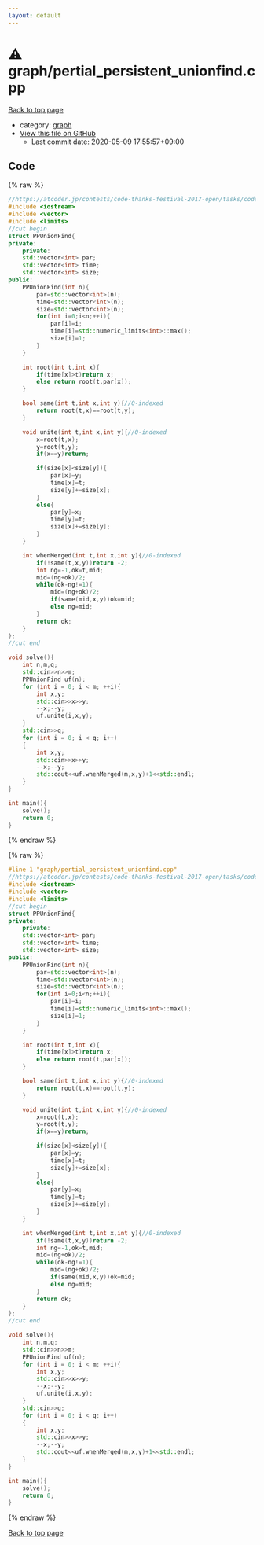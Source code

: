 ```yaml
---
layout: default
---
```


<!-- mathjax config similar to math.stackexchange -->
<script type="text/javascript" async
  src="https://cdnjs.cloudflare.com/ajax/libs/mathjax/2.7.5/MathJax.js?config=TeX-MML-AM_CHTML">
</script>
<script type="text/x-mathjax-config">
  MathJax.Hub.Config({
    TeX: { equationNumbers: { autoNumber: "AMS" }},
    tex2jax: {
      inlineMath: [ ['$','$'] ],
      processEscapes: true
    },
    "HTML-CSS": { matchFontHeight: false },
    displayAlign: "left",
    displayIndent: "2em"
  });
</script>

<script type="text/javascript" src="https://cdnjs.cloudflare.com/ajax/libs/jquery/3.4.1/jquery.min.js"></script>
<script src="https://cdn.jsdelivr.net/npm/jquery-balloon-js@1.1.2/jquery.balloon.min.js" integrity="sha256-ZEYs9VrgAeNuPvs15E39OsyOJaIkXEEt10fzxJ20+2I=" crossorigin="anonymous"></script>
<script type="text/javascript" src="../../assets/js/copy-button.js"></script>
<link rel="stylesheet" href="../../assets/css/copy-button.css" />


# :warning: graph/pertial_persistent_unionfind.cpp

<a href="../../index.html">Back to top page</a>

* category: <a href="../../index.html#f8b0b924ebd7046dbfa85a856e4682c8">graph</a>
* <a href="{{ site.github.repository_url }}/blob/master/graph/pertial_persistent_unionfind.cpp">View this file on GitHub</a>
    - Last commit date: 2020-05-09 17:55:57+09:00




## Code

<a id="unbundled"></a>
{% raw %}
```cpp
//https://atcoder.jp/contests/code-thanks-festival-2017-open/tasks/code_thanks_festival_2017_h
#include <iostream>
#include <vector>
#include <limits>
//cut begin
struct PPUnionFind{
private:
    private:
    std::vector<int> par;
    std::vector<int> time;
    std::vector<int> size;
public:
    PPUnionFind(int n){
        par=std::vector<int>(n);
        time=std::vector<int>(n);
        size=std::vector<int>(n);
        for(int i=0;i<n;++i){
            par[i]=i;
            time[i]=std::numeric_limits<int>::max();
            size[i]=1;
        }
    }

    int root(int t,int x){
        if(time[x]>t)return x;
        else return root(t,par[x]);
    }

    bool same(int t,int x,int y){//0-indexed
        return root(t,x)==root(t,y);
    }

    void unite(int t,int x,int y){//0-indexed
        x=root(t,x);
        y=root(t,y);
        if(x==y)return;

        if(size[x]<size[y]){
            par[x]=y;
            time[x]=t;
            size[y]+=size[x];
        }
        else{
            par[y]=x;
            time[y]=t;
            size[x]+=size[y];
        }
    }

    int whenMerged(int t,int x,int y){//0-indexed
        if(!same(t,x,y))return -2;
        int ng=-1,ok=t,mid;
        mid=(ng+ok)/2;
        while(ok-ng!=1){
            mid=(ng+ok)/2;
            if(same(mid,x,y))ok=mid;
            else ng=mid;
        }
        return ok;
    }
};
//cut end

void solve(){
    int n,m,q;
    std::cin>>n>>m;
    PPUnionFind uf(n);
    for (int i = 0; i < m; ++i){
        int x,y;
        std::cin>>x>>y;
        --x;--y;
        uf.unite(i,x,y);
    }
    std::cin>>q;
    for (int i = 0; i < q; i++)
    {
        int x,y;
        std::cin>>x>>y;
        --x;--y;
        std::cout<<uf.whenMerged(m,x,y)+1<<std::endl;
    }
}

int main(){
    solve();
    return 0;
}
```
{% endraw %}

<a id="bundled"></a>
{% raw %}
```cpp
#line 1 "graph/pertial_persistent_unionfind.cpp"
//https://atcoder.jp/contests/code-thanks-festival-2017-open/tasks/code_thanks_festival_2017_h
#include <iostream>
#include <vector>
#include <limits>
//cut begin
struct PPUnionFind{
private:
    private:
    std::vector<int> par;
    std::vector<int> time;
    std::vector<int> size;
public:
    PPUnionFind(int n){
        par=std::vector<int>(n);
        time=std::vector<int>(n);
        size=std::vector<int>(n);
        for(int i=0;i<n;++i){
            par[i]=i;
            time[i]=std::numeric_limits<int>::max();
            size[i]=1;
        }
    }

    int root(int t,int x){
        if(time[x]>t)return x;
        else return root(t,par[x]);
    }

    bool same(int t,int x,int y){//0-indexed
        return root(t,x)==root(t,y);
    }

    void unite(int t,int x,int y){//0-indexed
        x=root(t,x);
        y=root(t,y);
        if(x==y)return;

        if(size[x]<size[y]){
            par[x]=y;
            time[x]=t;
            size[y]+=size[x];
        }
        else{
            par[y]=x;
            time[y]=t;
            size[x]+=size[y];
        }
    }

    int whenMerged(int t,int x,int y){//0-indexed
        if(!same(t,x,y))return -2;
        int ng=-1,ok=t,mid;
        mid=(ng+ok)/2;
        while(ok-ng!=1){
            mid=(ng+ok)/2;
            if(same(mid,x,y))ok=mid;
            else ng=mid;
        }
        return ok;
    }
};
//cut end

void solve(){
    int n,m,q;
    std::cin>>n>>m;
    PPUnionFind uf(n);
    for (int i = 0; i < m; ++i){
        int x,y;
        std::cin>>x>>y;
        --x;--y;
        uf.unite(i,x,y);
    }
    std::cin>>q;
    for (int i = 0; i < q; i++)
    {
        int x,y;
        std::cin>>x>>y;
        --x;--y;
        std::cout<<uf.whenMerged(m,x,y)+1<<std::endl;
    }
}

int main(){
    solve();
    return 0;
}

```
{% endraw %}

<a href="../../index.html">Back to top page</a>

